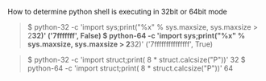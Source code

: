 How to determine python shell is executing in 32bit or 64bit mode

>$ python-32 -c 'import sys;print("%x" % sys.maxsize, sys.maxsize > 2**32)'
('7fffffff', False)
$ python-64 -c 'import sys;print("%x" % sys.maxsize, sys.maxsize > 2**32)'
('7fffffffffffffff', True)  


>$ python-32 -c 'import struct;print( 8 * struct.calcsize("P"))'
32
$ python-64 -c 'import struct;print( 8 * struct.calcsize("P"))'
64